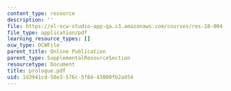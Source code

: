 ```yaml
---
content_type: resource
description: ''
file: https://ol-ocw-studio-app-qa.s3.amazonaws.com/courses/res-18-004-the-torch-or-the-firehose-a-guide-to-section-teaching-spring-2009/1d3941cd58e3576c5f6443800fb2a454_prologue.pdf
file_type: application/pdf
learning_resource_types: []
ocw_type: OCWFile
parent_title: Online Publication
parent_type: SupplementalResourceSection
resourcetype: Document
title: prologue.pdf
uid: 1d3941cd-58e3-576c-5f64-43800fb2a454
---
```


